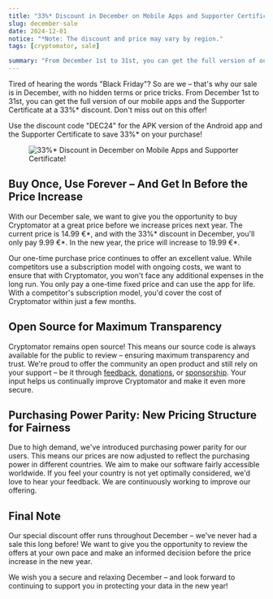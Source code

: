 ```yaml
---
title: "33%* Discount in December on Mobile Apps and Supporter Certificate!"
slug: december-sale
date: 2024-12-01
notice: "*Note: The discount and price may vary by region."
tags: [cryptomator, sale]

summary: "From December 1st to 31st, you can get the full version of our mobile apps and the Supporter Certificate at a 33%* discount. Don't miss out on this offer!"
---
```

Tired of hearing the words "Black Friday"? So are we – that's why our sale is in December, with no hidden terms or price tricks. From December 1st to 31st, you can get the full version of our mobile apps and the Supporter Certificate at a 33%\* discount. Don't miss out on this offer!

Use the discount code "DEC24" for the APK version of the Android app and the Supporter Certificate to save 33%\* on your purchase!

<figure class="text-center">
  <img class="inline-block rounded-sm" src="/img/blog/december-2024-sale.png" srcset="/img/blog/december-2024-sale.png 1x, /img/blog/december-2024-sale@2x.png 2x" alt="33%* Discount in December on Mobile Apps and Supporter Certificate!" />
</figure>

## Buy Once, Use Forever – And Get In Before the Price Increase

With our December sale, we want to give you the opportunity to buy Cryptomator at a great price before we increase prices next year. The current price is 14.99 €\*, and with the 33%\* discount in December, you'll only pay 9.99 €\*. In the new year, the price will increase to 19.99 €\*.

Our one-time purchase price continues to offer an excellent value. While competitors use a subscription model with ongoing costs, we want to ensure that with Cryptomator, you won't face any additional expenses in the long run. You only pay a one-time fixed price and can use the app for life. With a competitor's subscription model, you'd cover the cost of Cryptomator within just a few months.

## Open Source for Maximum Transparency

Cryptomator remains open source! This means our source code is always available for the public to review – ensuring maximum transparency and trust. We're proud to offer the community an open product and still rely on your support – be it through [feedback](/contact/), [donations](/donate/), or [sponsorship](/sponsors/). Your input helps us continually improve Cryptomator and make it even more secure.

## Purchasing Power Parity: New Pricing Structure for Fairness

Due to high demand, we've introduced purchasing power parity for our users. This means our prices are now adjusted to reflect the purchasing power in different countries. We aim to make our software fairly accessible worldwide. If you feel your country is not yet optimally considered, we'd love to hear your feedback. We are continuously working to improve our offering.

## Final Note

Our special discount offer runs throughout December – we've never had a sale this long before! We want to give you the opportunity to review the offers at your own pace and make an informed decision before the price increase in the new year. 

We wish you a secure and relaxing December – and look forward to continuing to support you in protecting your data in the new year!
